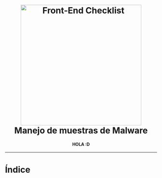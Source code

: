 <h1 align="center">
<br>
  <img src="https://user-images.githubusercontent.com/37409883/177935743-1a022842-9b69-44c0-90af-65d354b09cff.png" alt="Front-End Checklist" width="400">
  <br>
  Manejo de muestras de Malware
  <br>
</h1>

<h4 align="center">HOLA :D</h4>

---

# Índice
